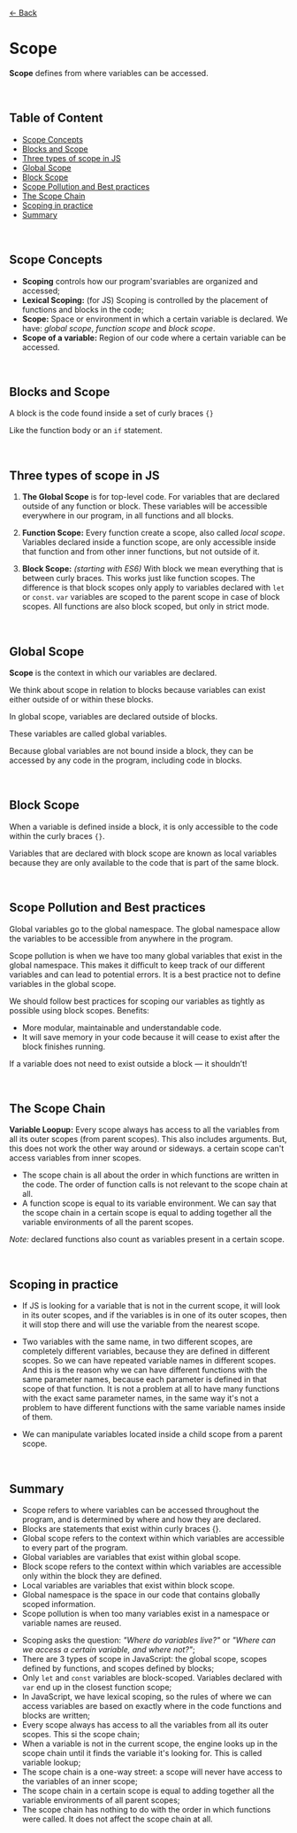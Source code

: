 [&larr; Back](./README.md)

# Scope

**Scope** defines from where variables can be accessed.

<br>

## Table of Content

- [Scope Concepts]()
- [Blocks and Scope]()
- [Three types of scope in JS]()
- [Global Scope]()
- [Block Scope]()
- [Scope Pollution and Best practices]()
- [The Scope Chain]()
- [Scoping in practice]()
- [Summary]()

<br>

## Scope Concepts

- **Scoping** controls how our program'svariables are organized and accessed;
- **Lexical Scoping:** (for JS) Scoping is controlled by the placement of functions and blocks in the code;
- **Scope:** Space or environment in which a certain variable is declared. We have: _global scope_, _function scope_ and _block scope_.
- **Scope of a variable:** Region of our code where a certain variable can be accessed.

<br>

## Blocks and Scope

A block is the code found inside a set of curly braces `{}`

Like the function body or an `if` statement.

<br>

## Three types of scope in JS

1. **The Global Scope** is for top-level code. For variables that are declared outside of any function or block. These variables will be accessible everywhere in our program, in all functions and all blocks.

2. **Function Scope:** Every function create a scope, also called _local scope_. Variables declared inside a function scope, are only accessible inside that function and from other inner functions, but not outside of it.

3. **Block Scope:** _(starting with ES6)_ With block we mean everything that is between curly braces. This works just like function scopes. The difference is that block scopes only apply to variables declared with `let` or `const`. `var` variables are scoped to the parent scope in case of block scopes. All functions are also block scoped, but only in strict mode.

<br>

## Global Scope

**Scope** is the context in which our variables are declared.

We think about scope in relation to blocks because variables can exist either outside of or within these blocks.

In global scope, variables are declared outside of blocks.

These variables are called global variables.

Because global variables are not bound inside a block, they can be accessed by any code in the program, including code in blocks.

<br>

## Block Scope

When a variable is defined inside a block, it is only accessible to the code within the curly braces `{}`.

Variables that are declared with block scope are known as local variables because they are only available to the code that is part of the same block.

<br>

## Scope Pollution and Best practices

Global variables go to the global namespace. The global namespace allow the variables to be accessible from anywhere in the program.

Scope pollution is when we have too many global variables that exist in the global namespace. This makes it difficult to keep track of our different variables and can lead to potential errors. It is a best practice not to define variables in the global scope.

We should follow best practices for scoping our variables as tightly as possible using block scopes. Benefits:

- More modular, maintainable and understandable code.
- It will save memory in your code because it will cease to exist after the block finishes running.

If a variable does not need to exist outside a block — it shouldn’t!

<br>

## The Scope Chain

**Variable Loopup:** Every scope always has access to all the variables from all its outer scopes (from parent scopes). This also includes arguments. But, this does not work the other way around or sideways. a certain scope can't access variables from inner scopes.

- The scope chain is all about the order in which functions are written in the code. The order of function calls is not relevant to the scope chain at all.
- A function scope is equal to its variable environment. We can say that the scope chain in a certain scope is equal to adding together all the variable environments of all the parent scopes.

_Note:_ declared functions also count as variables present in a certain scope.

<br>

## Scoping in practice

- If JS is looking for a variable that is not in the current scope, it will look in its outer scopes, and if the variables is in one of its outer scopes, then it will stop there and will use the variable from the nearest scope.

- Two variables with the same name, in two different scopes, are completely different variables, because they are defined in different scopes. So we can have repeated variable names in different scopes. And this is the reason why we can have different functions with the same parameter names, because each parameter is defined in that scope of that function. It is not a problem at all to have many functions with the exact same parameter names, in the same way it's not a problem to have different functions with the same variable names inside of them.

- We can manipulate variables located inside a child scope from a parent scope.

<br>

## Summary

- Scope refers to where variables can be accessed throughout the program, and is determined by where and how they are declared.
- Blocks are statements that exist within curly braces {}.
- Global scope refers to the context within which variables are accessible to every part of the program.
- Global variables are variables that exist within global scope.
- Block scope refers to the context within which variables are accessible only within the block they are defined.
- Local variables are variables that exist within block scope.
- Global namespace is the space in our code that contains globally scoped information.
- Scope pollution is when too many variables exist in a namespace or variable names are reused.

<div></div>

- Scoping asks the question: _"Where do variables live?"_ or _"Where can we access a certain variable, and where not?"_;
- There are 3 types of scope in JavaScript: the global scope, scopes defined by functions, and scopes defined by blocks;
- Only `let` and `const` variables are block-scoped. Variables declared with `var` end up in the closest function scope;
- In JavaScript, we have lexical scoping, so the rules of where we can access variables are based on exactly where in the code functions and blocks are written;
- Every scope always has access to all the variables from all its outer scopes. This si the scope chain;
- When a variable is not in the current scope, the engine looks up in the scope chain until it finds the variable it's looking for. This is called variable lookup;
- The scope chain is a one-way street: a scope will never have access to the variables of an inner scope;
- The scope chain in a certain scope is equal to adding together all the variable environments of all parent scopes;
- The scope chain has nothing to do with the order in which functions were called. It does not affect the scope chain at all.

<br>
